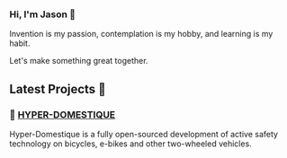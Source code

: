 ### Hi, I'm Jason 👋

Invention is my passion, contemplation is my hobby, and learning is my habit.

Let's make something great together.

## Latest Projects 🎨

### 🚴‍ [HYPER-DOMESTIQUE](https://github.com/neuroquantifier/hyper-domestique)

Hyper-Domestique is a fully open-sourced development of active safety technology on bicycles, e-bikes and other two-wheeled vehicles. 


<!--
**neuroquantifier/neuroquantifier** is a ✨ _special_ ✨ repository because its `README.md` (this file) appears on your GitHub profile.

Here are some ideas to get you started:

- 🔭 I’m currently working on ...
- 🌱 I’m currently learning ...
- 👯 I’m looking to collaborate on ...
- 🤔 I’m looking for help with ...
- 💬 Ask me about ...
- 📫 How to reach me: ...
- 😄 Pronouns: ...
- ⚡ Fun fact: ...
-->
